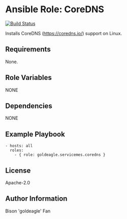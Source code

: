 # Ansible Role: CoreDNS

[![Build Status](https://travis-ci.org/geerlingguy/ansible-role-php-mysql.svg?branch=master)](https://travis-ci.org/geerlingguy/ansible-role-php-mysql)

Installs CoreDNS (https://coredns.io/) support on Linux.

## Requirements

None.

## Role Variables

NONE

## Dependencies

NONE

## Example Playbook

    - hosts: all
      roles:
        - { role: goldeagle.servicemes.coredns }

## License

Apache-2.0

## Author Information

Bison 'goldeagle' Fan
